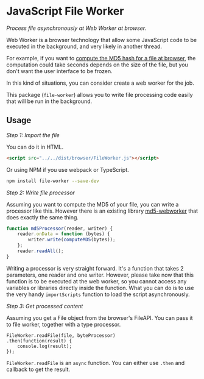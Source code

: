 JavaScript File Worker
======================

*Process file asynchronously at Web Worker at browser.*

Web Worker is a browser technology that allow some JavaScript code
to be executed in the background, and very likely in another thread.

For example, if you want to 
[compute the MD5 hash for a file at browser](https://github.com/imdreamrunner/md5-webworker),
the computation could take seconds depends on the size of the file,
but you don't want the user interface to be frozen.

In this kind of situations, you can consider create a web worker for 
the job.

This package (`file-worker`) allows you to write file processing code
easily that will be run in the background.

## Usage

*Step 1: Import the file*

You can do it in HTML.

```html
<script src="../../dist/browser/FileWorker.js"></script>
```

Or using NPM if you use webpack or TypeScript.

```bash
npm install file-worker --save-dev
```

*Step 2: Write file processor*

Assuming you want to compute the MD5 of your file, you can write
a processor like this. However there is an existing library
[md5-webworker](https://github.com/imdreamrunner/md5-webworker)
that does exactly the same thing.

```javascript
function md5Processor(reader, writer) {
    reader.onData = function (bytes) {
        writer.write(computeMD5(bytes));
    };
    reader.readAll();
}
```

Writing a processor is very straight forward. It's a function
that takes 2 parameters, one reader and one writer.
However, please take now that this function is to be executed at 
the web worker, so you cannot access any variables or libraries
directly inside the function. What you can do is to use
the very handy `importScripts` function to load the script asynchronously.

*Step 3: Get processed content*

Assuming you get a File object from the browser's FileAPI. You can
pass it to file worker, together with a type processor.

```
FileWorker.readFile(file, byteProcessor)
.then(function(result) {
    console.log(result);
});
```

`FileWorker.readFile` is an `async` function. You can either use `.then`
and callback to get the result.
